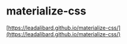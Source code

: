 # materialize-css

[https://leadalibard.github.io/materialize-css/](https://leadalibard.github.io/materialize-css/)

